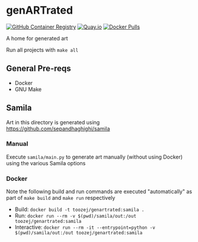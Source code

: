 # genARTrated
[![GitHub Container Registry](https://img.shields.io/static/v1.svg?&style=for-the-badge&label=toozej&message=GitHub%20Container%20Registry&logo=github)](https://github.com/users/toozej/packages/container/package/genartrated)
[![Quay.io](https://img.shields.io/static/v1.svg?style=for-the-badge&label=toozej&message=Quay.io)](https://quay.io/repository/toozej/genartrated)
[![Docker Pulls](https://img.shields.io/docker/pulls/toozej/genartrated.svg?style=for-the-badge&label=DockerHub&logo=docker)](https://hub.docker.com/r/toozej/genartrated)

A home for generated art

Run all projects with `make all`

## General Pre-reqs
- Docker
- GNU Make

## Samila
Art in this directory is generated using <https://github.com/sepandhaghighi/samila>

### Manual
Execute `samila/main.py` to generate art manually (without using Docker) using the various Samila options

### Docker
Note the following build and run commands are executed "automatically" as part of `make build` and `make run` respectively

- Build: `docker build -t toozej/genartrated:samila .`
- Run: `docker run --rm -v $(pwd)/samila/out:/out toozej/genartrated:samila`
- Interactive: `docker run --rm -it --entrypoint=python -v $(pwd)/samila/out:/out toozej/genartrated:samila`
